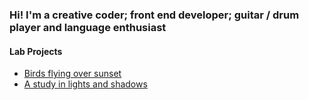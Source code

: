 ### Hi! I'm a creative coder; front end developer; guitar / drum player and language enthusiast

#### Lab Projects
- [Birds flying over sunset](https://creative-ataraxia.github.io/birds-over-sunset/)
- [A study in lights and shadows](https://creative-ataraxia.github.io/sci-fi-gear-display/)


<!---
unique_counter: 70
--->

